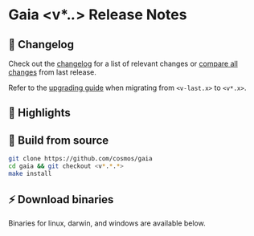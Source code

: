 <!--
  A release notes template that should be adapted for every release
    - release: <v*.*.*>
    - release branch: <v*.x>
    - the last release: <v-last> 
    - the last release branch: <v-last.x>
-->

# Gaia <v*.*.*>  Release Notes 

## 📝 Changelog

Check out the [changelog](https://github.com/cosmos/gaia/blob/<v*.*.*>/CHANGELOG.md) for a list of relevant changes or [compare all changes](https://github.com/cosmos/gaia/compare/<v-last>...<v*.*.*>) from last release.

<!-- Add the following line for major releases -->
Refer to the [upgrading guide](https://github.com/cosmos/gaia/blob/release/<v*.x>/UPGRADING.md) when migrating from `<v-last.x>` to `<v*.x>`.

## 🚀 Highlights

<!-- Add any highlights of this release -->

## 🔨 Build from source

```bash
git clone https://github.com/cosmos/gaia
cd gaia && git checkout <v*.*.*>
make install
```

## ⚡️ Download binaries

Binaries for linux, darwin, and windows are available below.